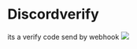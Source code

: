 # Discordverify
its a verify code send by webhook 
![](https://raw.githubusercontent.com/ALM7SHSH/Discordverify/main/20210916-131855.gif)
